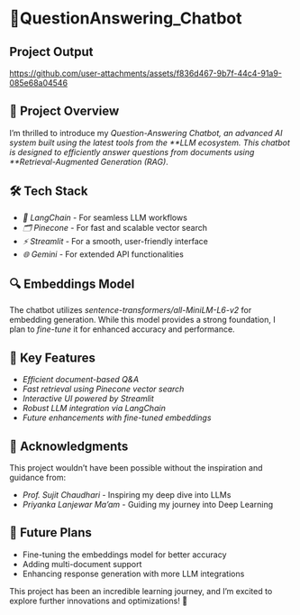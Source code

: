 # 🚀QuestionAnswering_Chatbot

##  Project Output


https://github.com/user-attachments/assets/f836d467-9b7f-44c4-91a9-085e68a04546




## 🌟 Project Overview
I’m thrilled to introduce my *Question-Answering Chatbot, an advanced AI system built using the latest tools from the **LLM ecosystem. This chatbot is designed to efficiently answer questions from documents using **Retrieval-Augmented Generation (RAG)*.

## 🛠️ Tech Stack
- *🔗 LangChain* - For seamless LLM workflows
- *🗂️ Pinecone* - For fast and scalable vector search
- *⚡ Streamlit* - For a smooth, user-friendly interface
- *🌐 Gemini* - For extended API functionalities

## 🔍 Embeddings Model
The chatbot utilizes *sentence-transformers/all-MiniLM-L6-v2* for embedding generation. While this model provides a strong foundation, I plan to *fine-tune* it for enhanced accuracy and performance.

## 🎯 Key Features
- *Efficient document-based Q&A*
- *Fast retrieval using Pinecone vector search*
- *Interactive UI powered by Streamlit*
- *Robust LLM integration via LangChain*
- *Future enhancements with fine-tuned embeddings*

## 🙏 Acknowledgments
This project wouldn’t have been possible without the inspiration and guidance from:
- *Prof. Sujit Chaudhari* - Inspiring my deep dive into LLMs
- *Priyanka Lanjewar Ma’am* - Guiding my journey into Deep Learning


## 🚀 Future Plans
- Fine-tuning the embeddings model for better accuracy
- Adding multi-document support
- Enhancing response generation with more LLM integrations

This project has been an incredible learning journey, and I’m excited to explore further innovations and optimizations! 🚀
